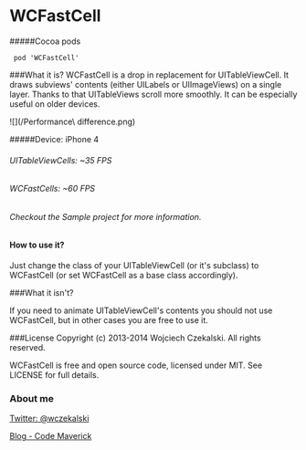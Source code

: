 WCFastCell
==========


#####Cocoa pods
<pre><code> pod 'WCFastCell'
</code></pre>

###What it is?
WCFastCell is a drop in replacement for UITableViewCell. It draws subviews' contents (either UILabels or UIImageViews) on a single layer. Thanks to that UITableViews scroll more smoothly. It can be especially useful on older devices.

![](/Performance\ difference.png)

#####Device: iPhone 4
###### UITableViewCells: ~35 FPS
###### WCFastCells: ~60 FPS
###### Checkout the Sample project for more information.


#### How to use it?
Just change the class of your UITableViewCell (or it's subclass) to WCFastCell (or set WCFastCell as a base class accordingly).

###What it isn't?

If you need to animate UITableViewCell's contents you should not use WCFastCell, but in other cases you are free to use it.

###License
Copyright (c) 2013-2014 Wojciech Czekalski. All rights reserved.

WCFastCell is free and open source code, licensed under MIT. See LICENSE for full details.

### About me

[Twitter: @wczekalski](http://twitter.com/wczekalski)

[Blog - Code Maverick](http://blog.wczekalski.com)
